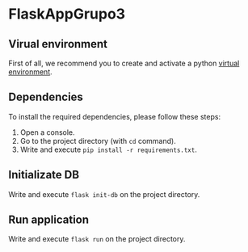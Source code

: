 # FlaskAppGrupo3

## Virual environment

First of all, we recommend you to create and activate a python [virtual environment](https://flask.palletsprojects.com/en/2.2.x/installation/#create-an-environment).

## Dependencies

To install the required dependencies, please follow these steps:

1. Open a console.
2. Go to the project directory (with `cd` command).
3. Write and execute `pip install -r requirements.txt`.

## Initializate DB

Write and execute  `flask init-db` on the project directory.

## Run application

Write and execute `flask run` on the project directory.
